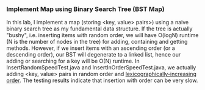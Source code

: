 ### Implement Map using Binary Search Tree (BST Map)
In this lab, I implement a map (storing <key, value> pairs>) using a naive binary search tree as my fundamental data structure. If the tree
is actually "bushy", i.e. inserting items with random order, we will have O(logN) runtime (N is the number of nodes in the tree) for adding,
containing and getting methods. However, if we insert items with an ascending order (or a descending order), our BST will degenerate to a
linked list, hence our adding or searching for a key will be O(N) runtime. In InsertRandomSpeedTest.java and InsertInOrderSpeedTest.java,
we actually adding <key, value> pairs in random order and [lexicographically-increasing order](https://en.wikipedia.org/wiki/Lexicographical_order).
The testing results indicate that insertion with order can be very slow.
